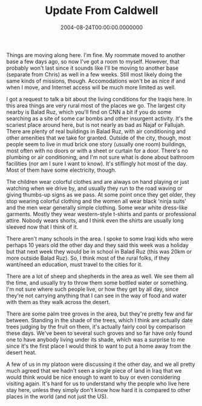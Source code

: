 ﻿---
title: Update From Caldwell
date: "2004-08-24T00:00:00.0000000"
featuredImage: img/update-from-caldwell-2-featured.png
---

Things are moving along here. I'm fine. My roommate moved to another base a few days ago, so now I've got a room to myself. However, that probably won't last since it sounds like I'll be moving to another base (separate from Chris) as well in a few weeks. Still most likely doing the same kinds of missions, though. Accomodations won't be as nice if and when I move, and Internet access will be much more limited as well.

I got a request to talk a bit about the living conditions for the Iraqis here. In this area things are very rural most of the places we go. The largest city nearby is Balad Ruz, which you'll find on CNN a bit if you do some searching as a site of some car bombs and other insurgent activity. It's the scariest place around here, but is not nearly as bad as Najaf or Fallujah. There are plenty of real buildings in Balad Ruz, with air conditioning and other amenities that we take for granted. Outside of the city, though, most people seem to live in mud brick one story (usually one room) buildings, most often with no doors or with a sheet or curtain for a door. There's no plumbing or air conditioning, and I'm not sure what is done about bathroom facilities (nor am I sure I want to know). It's stiflingly hot most of the day. Most of them have some electricity, though.

The children wear colorful clothes and are always on hand playing or just watching when we drive by, and usually they run to the road waving or giving thumbs-up signs as we pass. At some point once they get older, they stop wearing colorful clothing and the women all wear black 'ninja suits' and the men wear generally simple clothing. Some wear white dress-like garments. Mostly they wear western-style t-shirts and pants or professional attire. Nobody wears shorts, and I think even the shirts are usually long sleeved now that I think of it.

There aren't many schools in the area. I spoke to some Iraqi kids who were perhaps 10 years old the other day and they said this week was a holiday but that next week they would be in school in Balad Ruz (this was 20km or more outside Balad Ruz). So, I think most of the rural folks, if they want/need an education, must travel to the cities for it.

There are a lot of sheep and shepherds in the area as well. We see them all the time, and usually try to throw them some bottled water or something. I'm not sure where such people live, or how they get by all day, since they're not carrying anything that I can see in the way of food and water with them as they walk across the desert.

There are some palm tree groves in the area, but they're pretty few and far between. Standing in the shade of the trees, which I think are actually date trees judging by the fruit on them, it's actually fairly cool by comparison these days. We've been to several such groves and so far have only found one to have anybody living under its shade, which was a surprise to me since it's the first place I would think to want to put a home away from the desert heat.

A few of us in my platoon were discussing it the other day, and we all pretty much agreed that we hadn't seen a single piece of land in Iraq that we would think would be nice enough to want to buy or even considering visiting again. It's hard for us to understand why the people who live here stay here, unless they simply don't know how hard it is compared to other places in the world (and not just the US).

